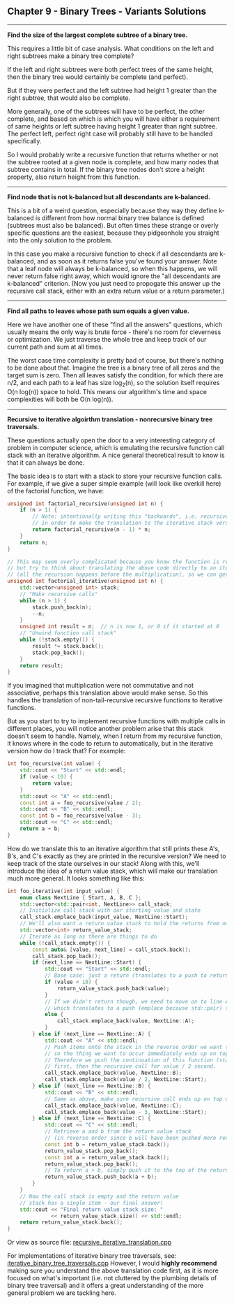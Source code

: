 ## Chapter 9 - Binary Trees - Variants Solutions

---

**Find the size of the largest complete subtree of a binary tree.**

This requires a little bit of case analysis.  What conditions on the left and right subtrees make a binary tree complete?

If the left and right subtrees were both perfect trees of the same height, then the binary tree would certainly be complete (and perfect).

But if they were perfect and the left subtree had height 1 greater than the right subtree, that would also be complete.

More generally, one of the subtrees will have to be perfect, the other complete, and based on which is which you will have either a requirement of same heights or left subtree having height 1 greater than right subtree. The perfect left, perfect right case will probably still have to be handled specifically.

So I would probably write a recursive function that returns whether or not the subtree rooted at a given node is complete, and how many nodes that subtree contains in total.  If the binary tree nodes don't store a height property, also return height from this function.

---

**Find node that is not k-balanced but all descendants are k-balanced.**

This is a bit of a weird question, especially because they way they define k-balanced is different from how normal binary tree balance is defined (subtrees must also be balanced).  But often times these strange or overly specific questions are the easiest, because they pidgeonhole you straight into the only solution to the problem.

In this case you make a recursive function to check if all descendants are k-balanced, and as soon as it returns false you've found your answer.  Note that a leaf node will always be k-balanced, so when this happens, we will never return false right away, which would ignore the "all descendants are k-balanced" criterion.  (Now you just need to propogate this answer up the recursive call stack, either with an extra return value or a return parameter.)

---

**Find all paths to leaves whose path sum equals a given value.**

Here we have another one of these "find all the answers" questions, which usually means the only way is brute force - there's no room for cleverness or optimization.  We just traverse the whole tree and keep track of our current path and sum at all times.

The worst case time complexity is pretty bad of course, but there's nothing to be done about that.  Imagine the tree is a binary tree of all zeros and the target sum is zero.  Then all leaves satisfy the condition, for which there are n/2, and each path to a leaf has size log<sub>2</sub>(n), so the solution itself requires O(n log(n)) space to hold.  This means our algorithm's time and space complexities will both be O(n log(n)).

---

**Recursive to iterative algoirthm translation - nonrecursive binary tree traversals.**

These questions actually open the door to a very interesting category of problem in computer science, which is emulating the recursive function call stack with an iterative algorithm.  A nice general theoretical result to know is that it can always be done.

The basic idea is to start with a stack to store your recursive function calls.  For example, if we give a super simple example (will look like overkill here) of the factorial function, we have:

```c++
unsigned int factorial_recursive(unsigned int n) {
    if (n > 1) {
        // Note: intentionally writing this "backwards", i.e. recursive call before multiplication,
        // in order to make the translation to the iterative stack version more logical
        return factorial_recursive(n - 1) * n;
    }
    return n;
}

// This may seem overly complicated because you know the function is really tail recursive,
// but try to think about translating the above code directly to an iterative version
// (all the recursion happens before the multiplication), so we can get a more general understanding.
unsigned int factorial_iterative(unsigned int n) {
    std::vector<unsigned int> stack;
    // "Make recursive calls"
    while (n > 1) {
        stack.push_back(n);
        --n;
    }
    unsigned int result = n;  // n is now 1, or 0 if it started at 0
    // "Unwind function call stack"
    while (!stack.empty()) {
        result *= stack.back();
        stack.pop_back();
    }
    return result;
}
```

If you imagined that multiplication were not commutative and not associative, perhaps this translation above would make sense.  So this handles the translation of non-tail-recursive recursive functions to iterative functions.

But as you start to try to implement recursive functions with multiple calls in different places, you will notice another problem arise that this stack doesn't seem to handle.  Namely, when I return from my recursive function, it knows where in the code to return to automatically, but in the iterative version how do I track that?  For example:

```c++
int foo_recursive(int value) {
    std::cout << "Start" << std::endl;
    if (value < 10) {
        return value;
    }
    std::cout << "A" << std::endl;
    const int a = foo_recursive(value / 2);
    std::cout << "B" << std::endl;
    const int b = foo_recursive(value - 3);
    std::cout << "C" << std::endl;
    return a + b;
}
```

How do we translate this to an iterative algorithm that still prints these A's, B's, and C's exactly as they are printed in the recursive version?  We need to keep track of the state ourselves in our stack!  Along with this, we'll introduce the idea of a return value stack, which will make our translation much more general.  It looks something like this:

```c++
int foo_iterative(int input_value) {
    enum class NextLine { Start, A, B, C };
    std::vector<std::pair<int, NextLine>> call_stack;
    // Initialize call stack with our starting value and state
    call_stack.emplace_back(input_value, NextLine::Start);
    // We'll also want a return value stack to hold the returns from our calls
    std::vector<int> return_value_stack;
    // Iterate as long as there are things to do
    while (!call_stack.empty()) {
        const auto& [value, next_line] = call_stack.back();
        call_stack.pop_back();
        if (next_line == NextLine::Start) {
            std::cout << "Start" << std::endl;
            // Base case: just a return (translates to a push to return value stack)
            if (value < 10) {
                return_value_stack.push_back(value);
            }
            // If we didn't return though, we need to move on to line A with the same value,
            // which translates to a push (emplace because std::pair) to the call stack
            else {
                call_stack.emplace_back(value, NextLine::A);
            }
        } else if (next_line == NextLine::A) {
            std::cout << "A" << std::endl;
            // Push items onto the stack in the reverse order we want them to occur,
            // so the thing we want to occur immediately ends up on top of the stack.
            // Therefore we push the continuation of this function (starting from B)
            // first, then the recursive call for value / 2 second.
            call_stack.emplace_back(value, NextLine::B);
            call_stack.emplace_back(value / 2, NextLine::Start);
        } else if (next_line == NextLine::B) {
            std::cout << "B" << std::endl;
            // Same as above, make sure recursive call ends up on top of stack
            call_stack.emplace_back(value, NextLine::C);
            call_stack.emplace_back(value - 3, NextLine::Start);
        } else if (next_line == NextLine::C) {
            std::cout << "C" << std::endl;
            // Retrieve a and b from the return value stack
            // (in reverse order since b will have been pushed more recently)
            const int b = return_value_stack.back();
            return_value_stack.pop_back();
            const int a = return_value_stack.back();
            return_value_stack.pop_back();
            // To return a + b, simply push it to the top of the return value stack
            return_value_stack.push_back(a + b);
        }
    }
    // Now the call stack is empty and the return value
    // stack has a single item - our final answer!
    std::cout << "Final return value stack size: "
              << return_value_stack.size() << std::endl;
    return return_value_stack.back();
}
```
Or view as source file: [recursive_iterative_translation.cpp](https://github.com/Apollys/EPI-Variants-Solutions/blob/main/Ch_09_Binary_Trees/recursive_iterative_translation.cpp)

For implementations of iterative binary tree traversals, see: [iterative_binary_tree_traversals.cpp](https://github.com/Apollys/EPI-Variants-Solutions/blob/main/Ch_09_Binary_Trees/iterative_binary_tree_traversals.cpp)  However, I would **highly recommend** making sure you understand the above translation code first, as it is more focused on what's important (i.e. not cluttered by the plumbing details of binary tree traversal) and it offers a great understanding of the more general problem we are tackling here.
        
